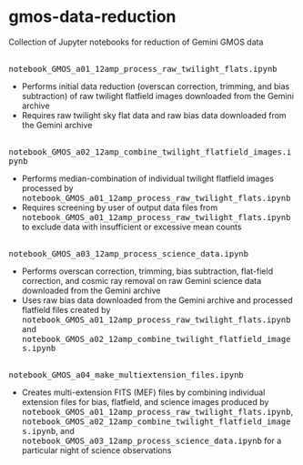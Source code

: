 # gmos-data-reduction
Collection of Jupyter notebooks for reduction of Gemini GMOS data<br><br>

<tt>notebook_GMOS_a01_12amp_process_raw_twilight_flats.ipynb</tt>
- Performs initial data reduction (overscan correction, trimming, and bias subtraction) of raw twilight flatfield images downloaded from the Gemini archive
- Requires raw twilight sky flat data and raw bias data downloaded from the Gemini archive<br><br>

<tt>notebook_GMOS_a02_12amp_combine_twilight_flatfield_images.ipynb</tt>
- Performs median-combination of individual twilight flatfield images processed by <tt>notebook_GMOS_a01_12amp_process_raw_twilight_flats.ipynb</tt>
- Requires screening by user of output data files from <tt>notebook_GMOS_a01_12amp_process_raw_twilight_flats.ipynb</tt> to exclude data with insufficient or excessive mean counts<br><br>

<tt>notebook_GMOS_a03_12amp_process_science_data.ipynb</tt>
- Performs overscan correction, trimming, bias subtraction, flat-field correction, and cosmic ray removal on raw Gemini science data downloaded from the Gemini archive
- Uses raw bias data downloaded from the Gemini archive and processed flatfield files created by <tt>notebook_GMOS_a01_12amp_process_raw_twilight_flats.ipynb</tt> and <tt>notebook_GMOS_a02_12amp_combine_twilight_flatfield_images.ipynb</tt><br><br>

<tt>notebook_GMOS_a04_make_multiextension_files.ipynb</tt><br>
- Creates multi-extension FITS (MEF) files by combining individual extension files for bias, flatfield, and science images produced by <tt>notebook_GMOS_a01_12amp_process_raw_twilight_flats.ipynb</tt>, <tt>notebook_GMOS_a02_12amp_combine_twilight_flatfield_images.ipynb</tt>, and <tt>notebook_GMOS_a03_12amp_process_science_data.ipynb</tt> for a particular night of science observations<br><br>
